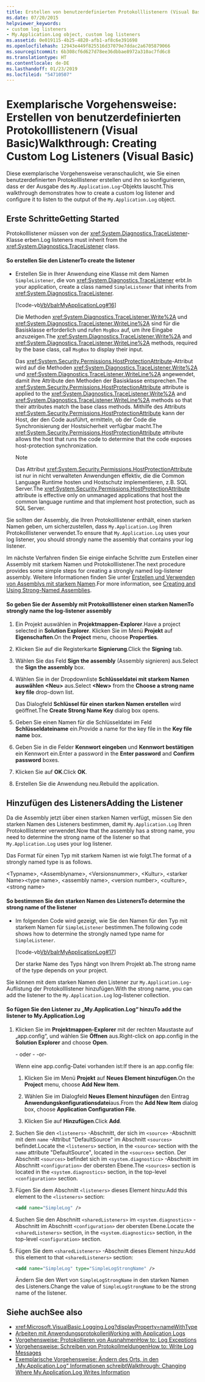 ```yaml
---
title: Erstellen von benutzerdefinierten Protokolllistenern (Visual Basic)
ms.date: 07/20/2015
helpviewer_keywords:
- custom log listeners
- My.Application.Log object, custom log listeners
ms.assetid: 0e019115-4b25-4820-afb1-af8c6e391698
ms.openlocfilehash: 12943e449f825516d37079e7ddac2a6705879066
ms.sourcegitcommit: 6b308cf6d627d78ee36dbbae8972a310ac7fd6c8
ms.translationtype: HT
ms.contentlocale: de-DE
ms.lasthandoff: 01/23/2019
ms.locfileid: "54710507"
---
```

# <a name="walkthrough-creating-custom-log-listeners-visual-basic"></a><span data-ttu-id="34de5-102">Exemplarische Vorgehensweise: Erstellen von benutzerdefinierten Protokolllistenern (Visual Basic)</span><span class="sxs-lookup"><span data-stu-id="34de5-102">Walkthrough: Creating Custom Log Listeners (Visual Basic)</span></span>
<span data-ttu-id="34de5-103">Diese exemplarische Vorgehensweise veranschaulicht, wie Sie einen benutzerdefinierten Protokolllistener erstellen und ihn so konfigurieren, dass er der Ausgabe des `My.Application.Log`-Objekts lauscht.</span><span class="sxs-lookup"><span data-stu-id="34de5-103">This walkthrough demonstrates how to create a custom log listener and configure it to listen to the output of the `My.Application.Log` object.</span></span>  
  
## <a name="getting-started"></a><span data-ttu-id="34de5-104">Erste Schritte</span><span class="sxs-lookup"><span data-stu-id="34de5-104">Getting Started</span></span>  
 <span data-ttu-id="34de5-105">Protokolllistener müssen von der <xref:System.Diagnostics.TraceListener>-Klasse erben.</span><span class="sxs-lookup"><span data-stu-id="34de5-105">Log listeners must inherit from the <xref:System.Diagnostics.TraceListener> class.</span></span>  
  
#### <a name="to-create-the-listener"></a><span data-ttu-id="34de5-106">So erstellen Sie den Listener</span><span class="sxs-lookup"><span data-stu-id="34de5-106">To create the listener</span></span>  
  
-   <span data-ttu-id="34de5-107">Erstellen Sie in Ihrer Anwendung eine Klasse mit dem Namen `SimpleListener`, die von <xref:System.Diagnostics.TraceListener> erbt.</span><span class="sxs-lookup"><span data-stu-id="34de5-107">In your application, create a class named `SimpleListener` that inherits from <xref:System.Diagnostics.TraceListener>.</span></span>  
  
     [!code-vb[VbVbalrMyApplicationLog#16](../../../../visual-basic/developing-apps/programming/log-info/codesnippet/VisualBasic/walkthrough-creating-custom-log-listeners_1.vb)]  
  
     <span data-ttu-id="34de5-108">Die Methoden <xref:System.Diagnostics.TraceListener.Write%2A> und <xref:System.Diagnostics.TraceListener.WriteLine%2A> sind für die Basisklasse erforderlich und rufen `MsgBox` auf, um ihre Eingabe anzuzeigen.</span><span class="sxs-lookup"><span data-stu-id="34de5-108">The <xref:System.Diagnostics.TraceListener.Write%2A> and <xref:System.Diagnostics.TraceListener.WriteLine%2A> methods, required by the base class, call `MsgBox` to display their input.</span></span>  
  
     <span data-ttu-id="34de5-109">Das <xref:System.Security.Permissions.HostProtectionAttribute>-Attribut wird auf die Methoden <xref:System.Diagnostics.TraceListener.Write%2A> und <xref:System.Diagnostics.TraceListener.WriteLine%2A> angewendet, damit ihre Attribute den Methoden der Basisklasse entsprechen.</span><span class="sxs-lookup"><span data-stu-id="34de5-109">The <xref:System.Security.Permissions.HostProtectionAttribute> attribute is applied to the <xref:System.Diagnostics.TraceListener.Write%2A> and <xref:System.Diagnostics.TraceListener.WriteLine%2A> methods so that their attributes match the base class methods.</span></span> <span data-ttu-id="34de5-110">Mithilfe des Attributs <xref:System.Security.Permissions.HostProtectionAttribute> kann der Host, der den Code ausführt, ermitteln, ob der Code die Synchronisierung der Hostsicherheit verfügbar macht.</span><span class="sxs-lookup"><span data-stu-id="34de5-110">The <xref:System.Security.Permissions.HostProtectionAttribute> attribute allows the host that runs the code to determine that the code exposes host-protection synchronization.</span></span>  
  
    > [!NOTE]
    >  <span data-ttu-id="34de5-111">Das Attribut <xref:System.Security.Permissions.HostProtectionAttribute> ist nur in nicht verwalteten Anwendungen effektiv, die die Common Language Runtime hosten und Hostschutz implementieren, z.B. SQL Server.</span><span class="sxs-lookup"><span data-stu-id="34de5-111">The <xref:System.Security.Permissions.HostProtectionAttribute> attribute is effective only on unmanaged applications that host the common language runtime and that implement host protection, such as SQL Server.</span></span>  
  
 <span data-ttu-id="34de5-112">Sie sollten der Assembly, die Ihren Protokolllistener enthält, einen starken Namen geben, um sicherzustellen, dass `My.Application.Log` Ihren Protokolllistener verwendet.</span><span class="sxs-lookup"><span data-stu-id="34de5-112">To ensure that `My.Application.Log` uses your log listener, you should strongly name the assembly that contains your log listener.</span></span>  
  
 <span data-ttu-id="34de5-113">Im nächste Verfahren finden Sie einige einfache Schritte zum Erstellen einer Assembly mit starkem Namen und Protokolllistener.</span><span class="sxs-lookup"><span data-stu-id="34de5-113">The next procedure provides some simple steps for creating a strongly named log-listener assembly.</span></span> <span data-ttu-id="34de5-114">Weitere Informationen finden Sie unter [Erstellen und Verwenden von Assemblys mit starkem Namen](../../../../framework/app-domains/create-and-use-strong-named-assemblies.md).</span><span class="sxs-lookup"><span data-stu-id="34de5-114">For more information, see [Creating and Using Strong-Named Assemblies](../../../../framework/app-domains/create-and-use-strong-named-assemblies.md).</span></span>  
  
#### <a name="to-strongly-name-the-log-listener-assembly"></a><span data-ttu-id="34de5-115">So geben Sie der Assembly mit Protokolllistener einen starken Namen</span><span class="sxs-lookup"><span data-stu-id="34de5-115">To strongly name the log-listener assembly</span></span>  
  
1.  <span data-ttu-id="34de5-116">Ein Projekt auswählen in **Projektmappen-Explorer**.</span><span class="sxs-lookup"><span data-stu-id="34de5-116">Have a project selected in **Solution Explorer**.</span></span> <span data-ttu-id="34de5-117">Klicken Sie im Menü **Projekt** auf **Eigenschaften**.</span><span class="sxs-lookup"><span data-stu-id="34de5-117">On the **Project** menu, choose **Properties**.</span></span>   
  
2.  <span data-ttu-id="34de5-118">Klicken Sie auf die Registerkarte **Signierung**.</span><span class="sxs-lookup"><span data-stu-id="34de5-118">Click the **Signing** tab.</span></span>  
  
3.  <span data-ttu-id="34de5-119">Wählen Sie das Feld **Sign the assembly** (Assembly signieren) aus.</span><span class="sxs-lookup"><span data-stu-id="34de5-119">Select the **Sign the assembly** box.</span></span>  
  
4.  <span data-ttu-id="34de5-120">Wählen Sie in der Dropdownliste **Schlüsseldatei mit starkem Namen auswählen** **\<Neu>** aus.</span><span class="sxs-lookup"><span data-stu-id="34de5-120">Select **\<New>** from the **Choose a strong name key file** drop-down list.</span></span>  
  
     <span data-ttu-id="34de5-121">Das Dialogfeld **Schlüssel für einen starken Namen erstellen** wird geöffnet.</span><span class="sxs-lookup"><span data-stu-id="34de5-121">The **Create Strong Name Key** dialog box opens.</span></span>  
  
5.  <span data-ttu-id="34de5-122">Geben Sie einen Namen für die Schlüsseldatei im Feld **Schlüsseldateiname** ein.</span><span class="sxs-lookup"><span data-stu-id="34de5-122">Provide a name for the key file in the **Key file name** box.</span></span>  
  
6.  <span data-ttu-id="34de5-123">Geben Sie in die Felder **Kennwort eingeben** und **Kennwort bestätigen** ein Kennwort ein.</span><span class="sxs-lookup"><span data-stu-id="34de5-123">Enter a password in the **Enter password** and **Confirm password** boxes.</span></span>  
  
7.  <span data-ttu-id="34de5-124">Klicken Sie auf **OK**.</span><span class="sxs-lookup"><span data-stu-id="34de5-124">Click **OK**.</span></span>  
  
8.  <span data-ttu-id="34de5-125">Erstellen Sie die Anwendung neu.</span><span class="sxs-lookup"><span data-stu-id="34de5-125">Rebuild the application.</span></span>  
  
## <a name="adding-the-listener"></a><span data-ttu-id="34de5-126">Hinzufügen des Listeners</span><span class="sxs-lookup"><span data-stu-id="34de5-126">Adding the Listener</span></span>  
 <span data-ttu-id="34de5-127">Da die Assembly jetzt über einen starken Namen verfügt, müssen Sie den starken Namen des Listeners bestimmen, damit `My.Application.Log` Ihren Protokolllistener verwendet.</span><span class="sxs-lookup"><span data-stu-id="34de5-127">Now that the assembly has a strong name, you need to determine the strong name of the listener so that `My.Application.Log` uses your log listener.</span></span>  
  
 <span data-ttu-id="34de5-128">Das Format für einen Typ mit starkem Namen ist wie folgt.</span><span class="sxs-lookup"><span data-stu-id="34de5-128">The format of a strongly named type is as follows.</span></span>  
  
 <span data-ttu-id="34de5-129">\<Typname>, \<Assemblyname>, \<Versionsnummer>, \<Kultur>, \<starker Name></span><span class="sxs-lookup"><span data-stu-id="34de5-129">\<type name>, \<assembly name>, \<version number>, \<culture>, \<strong name></span></span>  
  
#### <a name="to-determine-the-strong-name-of-the-listener"></a><span data-ttu-id="34de5-130">So bestimmen Sie den starken Namen des Listeners</span><span class="sxs-lookup"><span data-stu-id="34de5-130">To determine the strong name of the listener</span></span>  
  
-   <span data-ttu-id="34de5-131">Im folgenden Code wird gezeigt, wie Sie den Namen für den Typ mit starkem Namen für `SimpleListener` bestimmen.</span><span class="sxs-lookup"><span data-stu-id="34de5-131">The following code shows how to determine the strongly named type name for `SimpleListener`.</span></span>  
  
     [!code-vb[VbVbalrMyApplicationLog#17](../../../../visual-basic/developing-apps/programming/log-info/codesnippet/VisualBasic/walkthrough-creating-custom-log-listeners_2.vb)]  
  
     <span data-ttu-id="34de5-132">Der starke Name des Typs hängt von Ihrem Projekt ab.</span><span class="sxs-lookup"><span data-stu-id="34de5-132">The strong name of the type depends on your project.</span></span>  
  
 <span data-ttu-id="34de5-133">Sie können mit dem starken Namen den Listener zur `My.Application.Log`-Auflistung der Protokolllistener hinzufügen.</span><span class="sxs-lookup"><span data-stu-id="34de5-133">With the strong name, you can add the listener to the `My.Application.Log` log-listener collection.</span></span>  
  
#### <a name="to-add-the-listener-to-myapplicationlog"></a><span data-ttu-id="34de5-134">So fügen Sie den Listener zu „My.Application.Log“ hinzu</span><span class="sxs-lookup"><span data-stu-id="34de5-134">To add the listener to My.Application.Log</span></span>  
  
1.  <span data-ttu-id="34de5-135">Klicken Sie im **Projektmappen-Explorer** mit der rechten Maustaste auf „app.config“, und wählen Sie **Öffnen** aus.</span><span class="sxs-lookup"><span data-stu-id="34de5-135">Right-click on app.config in the **Solution Explorer** and choose **Open**.</span></span>  
  
     <span data-ttu-id="34de5-136">- oder - </span><span class="sxs-lookup"><span data-stu-id="34de5-136">-or-</span></span>  
  
     <span data-ttu-id="34de5-137">Wenn eine app.config-Datei vorhanden ist:</span><span class="sxs-lookup"><span data-stu-id="34de5-137">If there is an app.config file:</span></span>  
  
    1.  <span data-ttu-id="34de5-138">Klicken Sie im Menü **Projekt** auf **Neues Element hinzufügen**.</span><span class="sxs-lookup"><span data-stu-id="34de5-138">On the **Project** menu, choose **Add New Item**.</span></span>  
  
    2.  <span data-ttu-id="34de5-139">Wählen Sie im Dialogfeld **Neues Element hinzufügen** den Eintrag **Anwendungskonfigurationsdatei**aus.</span><span class="sxs-lookup"><span data-stu-id="34de5-139">From the **Add New Item** dialog box, choose **Application Configuration File**.</span></span>  
  
    3.  <span data-ttu-id="34de5-140">Klicken Sie auf **Hinzufügen**.</span><span class="sxs-lookup"><span data-stu-id="34de5-140">Click **Add**.</span></span>  
  
2.  <span data-ttu-id="34de5-141">Suchen Sie den `<listeners>` -Abschnitt, der sich im `<source>` -Abschnitt mit dem `name` -Attribut "DefaultSource" im Abschnitt `<sources>` befindet.</span><span class="sxs-lookup"><span data-stu-id="34de5-141">Locate the `<listeners>` section, in the `<source>` section with the `name` attribute "DefaultSource", located in the `<sources>` section.</span></span> <span data-ttu-id="34de5-142">Der Abschnitt `<sources>` befindet sich im `<system.diagnostics>` -Abschnitt im Abschnitt `<configuration>` der obersten Ebene.</span><span class="sxs-lookup"><span data-stu-id="34de5-142">The `<sources>` section is located in the `<system.diagnostics>` section, in the top-level `<configuration>` section.</span></span>  
  
3.  <span data-ttu-id="34de5-143">Fügen Sie dem Abschnitt `<listeners>` dieses Element hinzu:</span><span class="sxs-lookup"><span data-stu-id="34de5-143">Add this element to the `<listeners>` section:</span></span>  
  
    ```xml  
    <add name="SimpleLog" />  
    ```  
  
4.  <span data-ttu-id="34de5-144">Suchen Sie den Abschnitt `<sharedListeners>` im `<system.diagnostics>` -Abschnitt im Abschnitt `<configuration>` der obersten Ebene.</span><span class="sxs-lookup"><span data-stu-id="34de5-144">Locate the `<sharedListeners>` section, in the `<system.diagnostics>` section, in the top-level `<configuration>` section.</span></span>  
  
5.  <span data-ttu-id="34de5-145">Fügen Sie dem `<sharedListeners>` -Abschnitt dieses Element hinzu:</span><span class="sxs-lookup"><span data-stu-id="34de5-145">Add this element to that `<sharedListeners>` section:</span></span>  
  
    ```xml  
    <add name="SimpleLog" type="SimpleLogStrongName" />  
    ```  
  
     <span data-ttu-id="34de5-146">Ändern Sie den Wert von `SimpleLogStrongName` in den starken Namen des Listeners.</span><span class="sxs-lookup"><span data-stu-id="34de5-146">Change the value of `SimpleLogStrongName` to be the strong name of the listener.</span></span>  
  
## <a name="see-also"></a><span data-ttu-id="34de5-147">Siehe auch</span><span class="sxs-lookup"><span data-stu-id="34de5-147">See also</span></span>
- <xref:Microsoft.VisualBasic.Logging.Log?displayProperty=nameWithType>
- [<span data-ttu-id="34de5-148">Arbeiten mit Anwendungsprotokollen</span><span class="sxs-lookup"><span data-stu-id="34de5-148">Working with Application Logs</span></span>](../../../../visual-basic/developing-apps/programming/log-info/working-with-application-logs.md)
- [<span data-ttu-id="34de5-149">Vorgehensweise: Protokollieren von Ausnahmen</span><span class="sxs-lookup"><span data-stu-id="34de5-149">How to: Log Exceptions</span></span>](../../../../visual-basic/developing-apps/programming/log-info/how-to-log-exceptions.md)
- [<span data-ttu-id="34de5-150">Vorgehensweise: Schreiben von Protokollmeldungen</span><span class="sxs-lookup"><span data-stu-id="34de5-150">How to: Write Log Messages</span></span>](../../../../visual-basic/developing-apps/programming/log-info/how-to-write-log-messages.md)
- [<span data-ttu-id="34de5-151">Exemplarische Vorgehensweise: Ändern des Orts, in den „My.Application.Log“ Informationen schreibt</span><span class="sxs-lookup"><span data-stu-id="34de5-151">Walkthrough: Changing Where My.Application.Log Writes Information</span></span>](../../../../visual-basic/developing-apps/programming/log-info/walkthrough-changing-where-my-application-log-writes-information.md)

